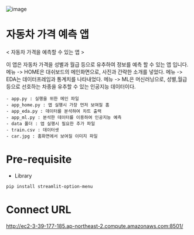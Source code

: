 

![image](https://user-images.githubusercontent.com/105832393/172633549-6d706f77-8fd8-4d91-a261-697cd1d031cc.png)



# 자동차 가격 예측 앱

< 자동차 가격을 예측할 수 있는 앱 >

이 앱은 자동차 가격을 성별과 월급 등으로 유추하여 정보를 예측 할 수 있는 앱 입니다.
메뉴 -> HOME은 대쉬보드의 메인화면으로, 사진과 간략한 소개를 넣었다.
메뉴 -> EDA는 데이터프레임과 통계치를 나타내었다.
메뉴 -> ML은 머신러닝으로, 성별,월급등으로 선호하는 차종을 유추할 수 있는 인공지능 데이터이다.

    - app.py : 실행을 위한 메인 파일
    - app_home.py : 앱 실행시 가장 먼저 보여질 홈
    - app_eda.py : 데이터를 분석하여 차트 출력
    - app_ml.py : 분석한 데이터를 이용하여 인공지능 예측
    - data 폴더 : 앱 실행시 필요한 추가 파일
    - train.csv : 데이터셋
    - car.jpg : 홈화면에서 보여질 이미지 파일
    
# Pre-requisite
- Library
``` phtyon
pip install streamlit-option-menu
```

# Connect URL
http://ec2-3-39-177-185.ap-northeast-2.compute.amazonaws.com:8501/


